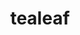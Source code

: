 ---
title: "tealeaf"
layout: cache
categories: [package, develop]
meta: {"versions": ["1.0"], "compilers": ["gcc@=7.3.1"], "oss": ["amzn2"], "platforms": ["linux"], "targets": ["aarch64", "neoverse_n1", "x86_64_v3"], "stacks": ["aws-ahug", "aws-ahug-aarch64", "root"], "num_specs": 26, "num_specs_by_stack": {"aws-ahug-aarch64": 20, "root": 26, "aws-ahug": 5}}
spec_details: [{"hash": "ddvybgts7kjrylodvevub3upsxbkcdwk", "compiler": "gcc@=7.3.1", "versions": ["1.0"], "os": "amzn2", "platform": "linux", "target": "aarch64", "variants": ["build_system=makefile"], "stacks": ["aws-ahug-aarch64", "root"], "size": "-", "tarball": "https://binaries.spack.io/develop/build_cache/linux-amzn2-aarch64/gcc-7.3.1/tealeaf-1.0/linux-amzn2-aarch64-gcc-7.3.1-tealeaf-1.0-ddvybgts7kjrylodvevub3upsxbkcdwk.spack"}, {"hash": "hrvgowlglmpjfw3tmwktg5ss6ajy22bi", "compiler": "gcc@=7.3.1", "versions": ["1.0"], "os": "amzn2", "platform": "linux", "target": "aarch64", "variants": ["build_system=makefile"], "stacks": ["aws-ahug-aarch64", "root"], "size": "-", "tarball": "https://binaries.spack.io/develop/build_cache/linux-amzn2-aarch64/gcc-7.3.1/tealeaf-1.0/linux-amzn2-aarch64-gcc-7.3.1-tealeaf-1.0-hrvgowlglmpjfw3tmwktg5ss6ajy22bi.spack"}, {"hash": "qcoyrmkddhmlvlku3iamcuzlngto6j7a", "compiler": "gcc@=7.3.1", "versions": ["1.0"], "os": "amzn2", "platform": "linux", "target": "aarch64", "variants": ["build_system=makefile"], "stacks": ["aws-ahug-aarch64", "root"], "size": "-", "tarball": "https://binaries.spack.io/develop/build_cache/linux-amzn2-aarch64/gcc-7.3.1/tealeaf-1.0/linux-amzn2-aarch64-gcc-7.3.1-tealeaf-1.0-qcoyrmkddhmlvlku3iamcuzlngto6j7a.spack"}, {"hash": "eke4swkiojadhrpomraf676flgmakrdp", "compiler": "gcc@=7.3.1", "versions": ["1.0"], "os": "amzn2", "platform": "linux", "target": "aarch64", "variants": [], "stacks": ["root"], "size": "-", "tarball": "https://binaries.spack.io/develop/build_cache/linux-amzn2-aarch64/gcc-7.3.1/tealeaf-1.0/linux-amzn2-aarch64-gcc-7.3.1-tealeaf-1.0-eke4swkiojadhrpomraf676flgmakrdp.spack"}, {"hash": "qcx2pmo4mf6hd2h7kgi5ei52lw2dk3st", "compiler": "gcc@=7.3.1", "versions": ["1.0"], "os": "amzn2", "platform": "linux", "target": "aarch64", "variants": ["build_system=makefile"], "stacks": ["aws-ahug-aarch64", "root"], "size": "-", "tarball": "https://binaries.spack.io/develop/build_cache/linux-amzn2-aarch64/gcc-7.3.1/tealeaf-1.0/linux-amzn2-aarch64-gcc-7.3.1-tealeaf-1.0-qcx2pmo4mf6hd2h7kgi5ei52lw2dk3st.spack"}, {"hash": "jyjcxy325jv4kel5bxgzijgyz3gvo6xt", "compiler": "gcc@=7.3.1", "versions": ["1.0"], "os": "amzn2", "platform": "linux", "target": "aarch64", "variants": ["build_system=makefile"], "stacks": ["aws-ahug-aarch64", "root"], "size": "-", "tarball": "https://binaries.spack.io/develop/build_cache/linux-amzn2-aarch64/gcc-7.3.1/tealeaf-1.0/linux-amzn2-aarch64-gcc-7.3.1-tealeaf-1.0-jyjcxy325jv4kel5bxgzijgyz3gvo6xt.spack"}, {"hash": "ljoyh4lfuyyjxkfvxskllpjbvlaxsqpx", "compiler": "gcc@=7.3.1", "versions": ["1.0"], "os": "amzn2", "platform": "linux", "target": "aarch64", "variants": ["build_system=makefile"], "stacks": ["aws-ahug-aarch64", "root"], "size": "-", "tarball": "https://binaries.spack.io/develop/build_cache/linux-amzn2-aarch64/gcc-7.3.1/tealeaf-1.0/linux-amzn2-aarch64-gcc-7.3.1-tealeaf-1.0-ljoyh4lfuyyjxkfvxskllpjbvlaxsqpx.spack"}, {"hash": "v3jbfs6b3i4cvpcnr3pmdxngthnuwat4", "compiler": "gcc@=7.3.1", "versions": ["1.0"], "os": "amzn2", "platform": "linux", "target": "aarch64", "variants": ["build_system=makefile"], "stacks": ["aws-ahug-aarch64", "root"], "size": "-", "tarball": "https://binaries.spack.io/develop/build_cache/linux-amzn2-aarch64/gcc-7.3.1/tealeaf-1.0/linux-amzn2-aarch64-gcc-7.3.1-tealeaf-1.0-v3jbfs6b3i4cvpcnr3pmdxngthnuwat4.spack"}, {"hash": "hd5pqq53fwojyy6om2ko5dijeeri5wpi", "compiler": "gcc@=7.3.1", "versions": ["1.0"], "os": "amzn2", "platform": "linux", "target": "aarch64", "variants": ["build_system=makefile"], "stacks": ["aws-ahug-aarch64", "root"], "size": "-", "tarball": "https://binaries.spack.io/develop/build_cache/linux-amzn2-aarch64/gcc-7.3.1/tealeaf-1.0/linux-amzn2-aarch64-gcc-7.3.1-tealeaf-1.0-hd5pqq53fwojyy6om2ko5dijeeri5wpi.spack"}, {"hash": "zclqedptdgnnyz7flbxxc2fwf6v6b3f4", "compiler": "gcc@=7.3.1", "versions": ["1.0"], "os": "amzn2", "platform": "linux", "target": "aarch64", "variants": ["build_system=makefile"], "stacks": ["aws-ahug-aarch64", "root"], "size": "-", "tarball": "https://binaries.spack.io/develop/build_cache/linux-amzn2-aarch64/gcc-7.3.1/tealeaf-1.0/linux-amzn2-aarch64-gcc-7.3.1-tealeaf-1.0-zclqedptdgnnyz7flbxxc2fwf6v6b3f4.spack"}, {"hash": "spaanougjz2vrbgp53i7re5mze6nuiwu", "compiler": "gcc@=7.3.1", "versions": ["1.0"], "os": "amzn2", "platform": "linux", "target": "aarch64", "variants": ["build_system=makefile"], "stacks": ["aws-ahug-aarch64", "root"], "size": "-", "tarball": "https://binaries.spack.io/develop/build_cache/linux-amzn2-aarch64/gcc-7.3.1/tealeaf-1.0/linux-amzn2-aarch64-gcc-7.3.1-tealeaf-1.0-spaanougjz2vrbgp53i7re5mze6nuiwu.spack"}, {"hash": "t24jnvdybpnusy5z32fmamg43bo4dt4l", "compiler": "gcc@=7.3.1", "versions": ["1.0"], "os": "amzn2", "platform": "linux", "target": "neoverse_n1", "variants": ["build_system=makefile"], "stacks": ["aws-ahug-aarch64", "root"], "size": "-", "tarball": "https://binaries.spack.io/develop/build_cache/linux-amzn2-neoverse_n1/gcc-7.3.1/tealeaf-1.0/linux-amzn2-neoverse_n1-gcc-7.3.1-tealeaf-1.0-t24jnvdybpnusy5z32fmamg43bo4dt4l.spack"}, {"hash": "5emthqu4zpnddzw7wocvhmygapbq7v4v", "compiler": "gcc@=7.3.1", "versions": ["1.0"], "os": "amzn2", "platform": "linux", "target": "neoverse_n1", "variants": ["build_system=makefile"], "stacks": ["aws-ahug-aarch64", "root"], "size": "-", "tarball": "https://binaries.spack.io/develop/build_cache/linux-amzn2-neoverse_n1/gcc-7.3.1/tealeaf-1.0/linux-amzn2-neoverse_n1-gcc-7.3.1-tealeaf-1.0-5emthqu4zpnddzw7wocvhmygapbq7v4v.spack"}, {"hash": "dijmlwei2d2vesxggbwkpkytuw5gaak3", "compiler": "gcc@=7.3.1", "versions": ["1.0"], "os": "amzn2", "platform": "linux", "target": "neoverse_n1", "variants": ["build_system=makefile"], "stacks": ["aws-ahug-aarch64", "root"], "size": "-", "tarball": "https://binaries.spack.io/develop/build_cache/linux-amzn2-neoverse_n1/gcc-7.3.1/tealeaf-1.0/linux-amzn2-neoverse_n1-gcc-7.3.1-tealeaf-1.0-dijmlwei2d2vesxggbwkpkytuw5gaak3.spack"}, {"hash": "j3dsqls4jxlnqms7dna4viozdrvc5mxm", "compiler": "gcc@=7.3.1", "versions": ["1.0"], "os": "amzn2", "platform": "linux", "target": "neoverse_n1", "variants": ["build_system=makefile"], "stacks": ["aws-ahug-aarch64", "root"], "size": "-", "tarball": "https://binaries.spack.io/develop/build_cache/linux-amzn2-neoverse_n1/gcc-7.3.1/tealeaf-1.0/linux-amzn2-neoverse_n1-gcc-7.3.1-tealeaf-1.0-j3dsqls4jxlnqms7dna4viozdrvc5mxm.spack"}, {"hash": "fexuwdorby5vl7budzauddltitnwshwu", "compiler": "gcc@=7.3.1", "versions": ["1.0"], "os": "amzn2", "platform": "linux", "target": "neoverse_n1", "variants": ["build_system=makefile"], "stacks": ["aws-ahug-aarch64", "root"], "size": "-", "tarball": "https://binaries.spack.io/develop/build_cache/linux-amzn2-neoverse_n1/gcc-7.3.1/tealeaf-1.0/linux-amzn2-neoverse_n1-gcc-7.3.1-tealeaf-1.0-fexuwdorby5vl7budzauddltitnwshwu.spack"}, {"hash": "ivfxbllc2u7ih3khbayl5zbnicpitk5h", "compiler": "gcc@=7.3.1", "versions": ["1.0"], "os": "amzn2", "platform": "linux", "target": "neoverse_n1", "variants": ["build_system=makefile"], "stacks": ["aws-ahug-aarch64", "root"], "size": "-", "tarball": "https://binaries.spack.io/develop/build_cache/linux-amzn2-neoverse_n1/gcc-7.3.1/tealeaf-1.0/linux-amzn2-neoverse_n1-gcc-7.3.1-tealeaf-1.0-ivfxbllc2u7ih3khbayl5zbnicpitk5h.spack"}, {"hash": "vnc4j2wn2btpqdwt4377fjd2i6463vl5", "compiler": "gcc@=7.3.1", "versions": ["1.0"], "os": "amzn2", "platform": "linux", "target": "neoverse_n1", "variants": ["build_system=makefile"], "stacks": ["aws-ahug-aarch64", "root"], "size": "-", "tarball": "https://binaries.spack.io/develop/build_cache/linux-amzn2-neoverse_n1/gcc-7.3.1/tealeaf-1.0/linux-amzn2-neoverse_n1-gcc-7.3.1-tealeaf-1.0-vnc4j2wn2btpqdwt4377fjd2i6463vl5.spack"}, {"hash": "rz2kt6dlmrbtuqrwqmf5ribcnrpeiajm", "compiler": "gcc@=7.3.1", "versions": ["1.0"], "os": "amzn2", "platform": "linux", "target": "neoverse_n1", "variants": ["build_system=makefile"], "stacks": ["aws-ahug-aarch64", "root"], "size": "-", "tarball": "https://binaries.spack.io/develop/build_cache/linux-amzn2-neoverse_n1/gcc-7.3.1/tealeaf-1.0/linux-amzn2-neoverse_n1-gcc-7.3.1-tealeaf-1.0-rz2kt6dlmrbtuqrwqmf5ribcnrpeiajm.spack"}, {"hash": "kp6yzxdqmsuf6tuk5dcrplado3odilgm", "compiler": "gcc@=7.3.1", "versions": ["1.0"], "os": "amzn2", "platform": "linux", "target": "neoverse_n1", "variants": ["build_system=makefile"], "stacks": ["aws-ahug-aarch64", "root"], "size": "-", "tarball": "https://binaries.spack.io/develop/build_cache/linux-amzn2-neoverse_n1/gcc-7.3.1/tealeaf-1.0/linux-amzn2-neoverse_n1-gcc-7.3.1-tealeaf-1.0-kp6yzxdqmsuf6tuk5dcrplado3odilgm.spack"}, {"hash": "y7la5sbg4jq5ujpgesao4wcn5yfbak6r", "compiler": "gcc@=7.3.1", "versions": ["1.0"], "os": "amzn2", "platform": "linux", "target": "neoverse_n1", "variants": ["build_system=makefile"], "stacks": ["aws-ahug-aarch64", "root"], "size": "-", "tarball": "https://binaries.spack.io/develop/build_cache/linux-amzn2-neoverse_n1/gcc-7.3.1/tealeaf-1.0/linux-amzn2-neoverse_n1-gcc-7.3.1-tealeaf-1.0-y7la5sbg4jq5ujpgesao4wcn5yfbak6r.spack"}, {"hash": "3fphwiuvasakwedmkdaenibtgoijgj6r", "compiler": "gcc@=7.3.1", "versions": ["1.0"], "os": "amzn2", "platform": "linux", "target": "x86_64_v3", "variants": ["build_system=makefile"], "stacks": ["aws-ahug", "root"], "size": "-", "tarball": "https://binaries.spack.io/develop/build_cache/linux-amzn2-x86_64_v3/gcc-7.3.1/tealeaf-1.0/linux-amzn2-x86_64_v3-gcc-7.3.1-tealeaf-1.0-3fphwiuvasakwedmkdaenibtgoijgj6r.spack"}, {"hash": "pt2dp253cf7qmj4qwxfwhoymtz67hhud", "compiler": "gcc@=7.3.1", "versions": ["1.0"], "os": "amzn2", "platform": "linux", "target": "x86_64_v3", "variants": ["build_system=makefile"], "stacks": ["aws-ahug", "root"], "size": "-", "tarball": "https://binaries.spack.io/develop/build_cache/linux-amzn2-x86_64_v3/gcc-7.3.1/tealeaf-1.0/linux-amzn2-x86_64_v3-gcc-7.3.1-tealeaf-1.0-pt2dp253cf7qmj4qwxfwhoymtz67hhud.spack"}, {"hash": "i7jucn35mxiemprlfzeddltkz52iobrw", "compiler": "gcc@=7.3.1", "versions": ["1.0"], "os": "amzn2", "platform": "linux", "target": "x86_64_v3", "variants": ["build_system=makefile"], "stacks": ["aws-ahug", "root"], "size": "-", "tarball": "https://binaries.spack.io/develop/build_cache/linux-amzn2-x86_64_v3/gcc-7.3.1/tealeaf-1.0/linux-amzn2-x86_64_v3-gcc-7.3.1-tealeaf-1.0-i7jucn35mxiemprlfzeddltkz52iobrw.spack"}, {"hash": "mad6qrs4kzjcucdscfrqvobmf3trbnzt", "compiler": "gcc@=7.3.1", "versions": ["1.0"], "os": "amzn2", "platform": "linux", "target": "x86_64_v3", "variants": ["build_system=makefile"], "stacks": ["aws-ahug", "root"], "size": "-", "tarball": "https://binaries.spack.io/develop/build_cache/linux-amzn2-x86_64_v3/gcc-7.3.1/tealeaf-1.0/linux-amzn2-x86_64_v3-gcc-7.3.1-tealeaf-1.0-mad6qrs4kzjcucdscfrqvobmf3trbnzt.spack"}, {"hash": "ysk4roqwwzijcsrwbmm52tbxomzfsgfj", "compiler": "gcc@=7.3.1", "versions": ["1.0"], "os": "amzn2", "platform": "linux", "target": "x86_64_v3", "variants": ["build_system=makefile"], "stacks": ["aws-ahug", "root"], "size": "-", "tarball": "https://binaries.spack.io/develop/build_cache/linux-amzn2-x86_64_v3/gcc-7.3.1/tealeaf-1.0/linux-amzn2-x86_64_v3-gcc-7.3.1-tealeaf-1.0-ysk4roqwwzijcsrwbmm52tbxomzfsgfj.spack"}]
---